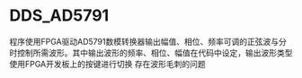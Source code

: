 # DDS_AD5791
程序使用FPGA驱动AD5791数模转换器输出幅值、相位、频率可调的正弦波与分时控制所需波形。其中输出波形的频率、相位、幅值在代码中设定，输出波形类型使用FPGA开发板上的按键进行切换
存在波形毛刺的问题
